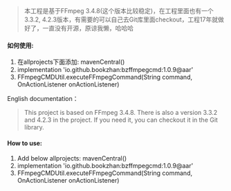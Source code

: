 > 本工程是基于FFmpeg 3.4.8(这个版本比较稳定)，在工程里面也有一个3.3.2, 4.2.3版本，有需要的可以自己去Git库里面checkout，工程17年就做好了，一直没有开源，原谅我懒，哈哈哈

#### 如何使用:

1. 在allprojects下面添加: mavenCentral()
2. implementation 'io.github.bookzhan:bzffmpegcmd:1.0.9@aar'
3. FFmpegCMDUtil.executeFFmpegCommand(String command, OnActionListener onActionListener)



English documentation：

> This project is based on FFmpeg 3.4.8. There is also a version 3.3.2 and 4.2.3 in the project. If you need it, you can checkout it in the Git library.



#### How to use:

1. Add below allprojects:  mavenCentral()
2. implementation 'io.github.bookzhan:bzffmpegcmd:1.0.9@aar'
3. FFmpegCMDUtil.executeFFmpegCommand(String command, OnActionListener onActionListener)

